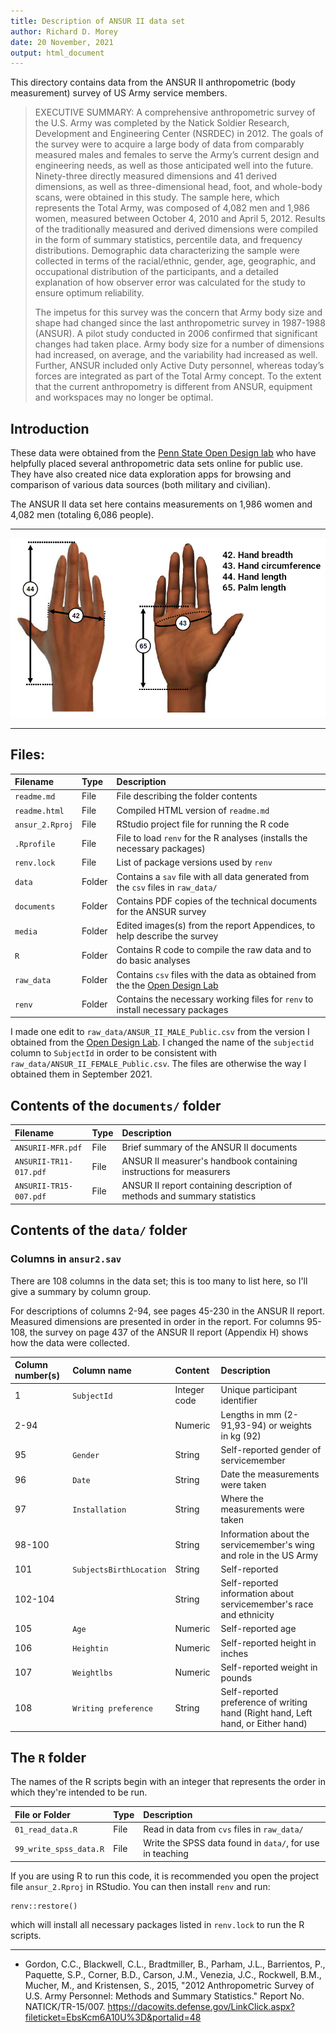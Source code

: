 ```yaml
---
title: Description of ANSUR II data set
author: Richard D. Morey
date: 20 November, 2021
output: html_document
---
```


This directory contains data from the ANSUR II anthropometric (body measurement) survey of US Army service members.

> EXECUTIVE SUMMARY: A comprehensive anthropometric survey of the U.S. Army was completed by the Natick Soldier Research, Development and Engineering Center (NSRDEC) in 2012. The goals of the survey were to acquire a large body of data from comparably measured males and females to serve the Army’s current design and engineering needs, as well as those anticipated well into the future. Ninety-three directly measured dimensions and 41 derived dimensions, as well as three-dimensional head, foot, and whole-body scans, were obtained in this study. The sample here, which represents the Total Army, was composed of 4,082 men and 1,986 women, measured between October 4, 2010 and April 5, 2012. Results of the traditionally measured and derived dimensions were compiled in the form of summary statistics, percentile data, and frequency distributions. Demographic data characterizing the sample were collected in terms of the racial/ethnic, gender, age, geographic, and occupational distribution of the participants, and a detailed explanation of how observer error was calculated for the study to ensure optimum reliability.
>
> The impetus for this survey was the concern that Army body size and shape had changed since the last anthropometric survey in 1987-1988 (ANSUR). A pilot study conducted in 2006 confirmed that significant changes had taken place. Army body size for a number of dimensions had increased, on average, and the variability had increased as well. Further, ANSUR included only Active Duty personnel, whereas today’s forces are integrated as part of the Total Army concept. To the extent that the current anthropometry is different from ANSUR, equipment and workspaces may no longer be optimal.

## Introduction


These data were obtained from the [Penn State Open Design lab](https://www.openlab.psu.edu/ansur2/) who have helpfully placed several anthropometric data sets online for public use. They have also created nice data exploration apps for browsing and comparison of various data sources (both military and civilian).

The ANSUR II data set here contains measurements on 1,986 women and 4,082 men (totaling 6,086 people).

---

![A schematic representation of the measurement of hands in the ANSUR survey (p. 398, Appendix C) ](media/ansur_hand_measurements.png)

---


## Files:


| Filename                | Type      | Description |
|:------------------------|:------|:------------|
| `readme.md`             | File    | File describing the folder contents |
| `readme.html`           | File    | Compiled HTML version of `readme.md` |
| `ansur_2.Rproj` | File | RStudio project file for running the R code |
| `.Rprofile` | File | File to load `renv` for the R analyses (installs the necessary packages) |
| `renv.lock` | File | List of package versions used by `renv` |
| `data`  | Folder | Contains a `sav` file with all data generated from the `csv` files in `raw_data/` |
| `documents` | Folder | Contains PDF copies of the technical documents for the ANSUR survey |
| `media` | Folder | Edited images(s) from the report Appendices, to help describe the survey |
| `R` | Folder | Contains R code to compile the raw data and to do basic analyses |
| `raw_data`  | Folder | Contains `csv` files with the data as obtained from the the [Open Design Lab](https://www.openlab.psu.edu/ansur2/) |
| `renv` | Folder | Contains the necessary working files for `renv` to install necessary packages  |

I made one edit to `raw_data/ANSUR_II_MALE_Public.csv` from the version I obtained from the [Open Design Lab](https://www.openlab.psu.edu/ansur2/). I changed the name of the `subjectid` column to `SubjectId` in order to be consistent with `raw_data/ANSUR_II_FEMALE_Public.csv`. The files are otherwise the way I obtained them in September 2021.

## Contents of the `documents/` folder

| Filename                | Type      | Description |
|:------------------------|:------|:------------|
| `ANSURII-MFR.pdf`       | File    | Brief summary of the ANSUR II documents |  
| `ANSURII-TR11-017.pdf`  | File    | ANSUR II measurer's handbook containing instructions for measurers | 
| `ANSURII-TR15-007.pdf`  | File    | ANSUR II report containing description of methods and summary statistics |


## Contents of the `data/` folder

### Columns in `ansur2.sav`

There are 108 columns in the data set; this is too many to list here, so I'll give a summary by column group. 

For descriptions of columns 2-94, see pages 45-230 in the ANSUR II report. Measured dimensions are presented in order in the report. For columns 95-108, the survey on page 437 of the ANSUR II report (Appendix H) shows how the data were collected.

| Column number(s) | Column name          | Content | Description    |
|:---------|:---------------------|:--------|:---------------|
| 1  | `SubjectId`           | Integer code | Unique participant identifier |
| 2-94 |  | Numeric | Lengths in mm (2-91,93-94) or weights in kg (92) |
| 95  | `Gender` | String | Self-reported gender of servicemember |
| 96  | `Date`  | String | Date the measurements were taken  |
| 97  | `Installation`  | String | Where the measurements were taken  |
| 98-100  | | String  | Information about the servicemember's wing and role in the US Army |
| 101 | `SubjectsBirthLocation`  | String  | Self-reported  |
| 102-104 |   | String | Self-reported information about servicemember's race and ethnicity  |
| 105 | `Age`  | Numeric  | Self-reported age |
| 106 | `Heightin`  | Numeric | Self-reported height in inches |
| 107 | `Weightlbs`  | Numeric | Self-reported weight in pounds |
| 108 | `Writing preference`  | String | Self-reported preference of writing hand (Right hand, Left hand, or Either hand) |




## The `R` folder

The names of the R scripts begin with an integer that represents the order in which they're intended to be run. 

| File or Folder              | Type | Description      |
|:----------------------------|:-----|:-----------------|
| `01_read_data.R`      | File | Read in data from `cvs` files in `raw_data/` |
| `99_write_spss_data.R`      | File | Write the SPSS data found in `data/`, for use in teaching |

If you are using R to run this code, it is recommended you open the project file `ansur_2.Rproj` in RStudio. You can then install `renv` and run:

```
renv::restore()
```

which will install all necessary packages listed in `renv.lock` to run the R scripts.


---

* Gordon, C.C., Blackwell, C.L., Bradtmiller, B., Parham, J.L., Barrientos, P., Paquette, S.P., Corner, B.D., Carson, J.M., Venezia, J.C., Rockwell, B.M., Mucher, M., and Kristensen, S., 2015, "2012 Anthropometric Survey of U.S. Army Personnel: Methods and Summary Statistics." Report No. NATICK/TR-15/007. https://dacowits.defense.gov/LinkClick.aspx?fileticket=EbsKcm6A10U%3D&portalid=48
